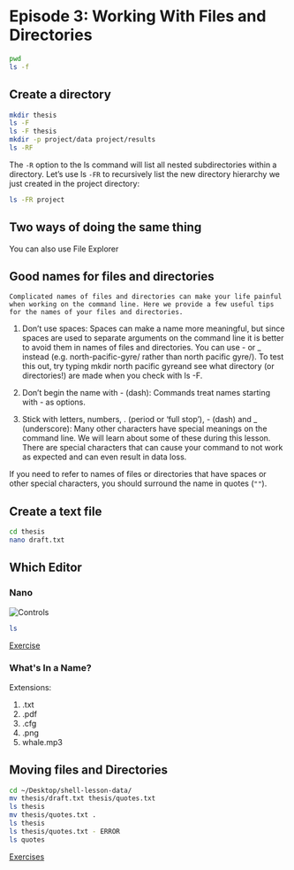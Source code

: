 # Episode 3: Working With Files and Directories

```bash
pwd
ls -f
```

## Create a directory
```bash
mkdir thesis
ls -F
ls -F thesis
mkdir -p project/data project/results
ls -RF
```
The ```-R``` option to the ls command will list all nested subdirectories within a directory. Let’s use ls ```-FR``` to recursively list the new directory hierarchy we just created in the project directory:
```bash
ls -FR project
```
## Two ways of doing the same thing

You can also use File Explorer 

## Good names for files and directories

    Complicated names of files and directories can make your life painful when working on the command line. Here we provide a few useful tips for the names of your files and directories.

1. Don’t use spaces: Spaces can make a name more meaningful, but since spaces are used to separate arguments on the command line it is better to avoid them in names of files and directories. You can use - or _ instead (e.g. north-pacific-gyre/ rather than north pacific gyre/). To test this out, try typing mkdir north pacific gyreand see what directory (or directories!) are made when you check with ls -F.

1. Don’t begin the name with - (dash): Commands treat names starting with - as options.

1. Stick with letters, numbers, . (period or ‘full stop’), - (dash) and _ (underscore): Many other characters have special meanings on the command line. We will learn about some of these during this lesson. There are special characters that can cause your command to not work as expected and can even result in data loss.

If you need to refer to names of files or directories that have spaces or other special characters, you should surround the name in quotes (```""```).

## Create a text file
```bash
cd thesis
nano draft.txt
```

## Which Editor
### Nano
![Controls](https://newcastlerse-training.github.io/carpentries-unix-exercises/fig/controls.PNG)

```bash
ls
```
[Exercise](expisode3_ex1.md)

### What's In a Name?
Extensions: 
1. .txt
2. .pdf
3. .cfg
4. .png
5. whale.mp3

## Moving files and Directories

```bash
cd ~/Desktop/shell-lesson-data/
mv thesis/draft.txt thesis/quotes.txt
ls thesis
mv thesis/quotes.txt .
ls thesis
ls thesis/quotes.txt - ERROR
ls quotes
```

[Exercises](expisode3_ex2.md)
